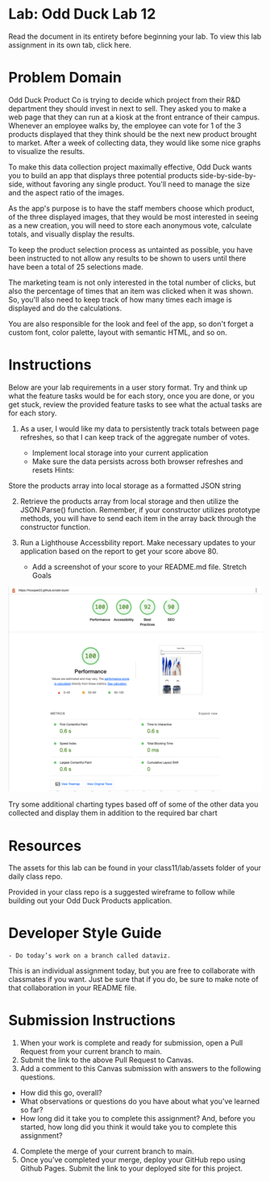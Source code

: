 # Lab: Odd Duck Lab 12

Read the document in its entirety before beginning your lab. To view this lab assignment in its own tab, click here.

# Problem Domain

Odd Duck Product Co is trying to decide which project from their R&D department they should invest in next to sell. They asked you to make a web page that they can run at a kiosk at the front entrance of their campus. Whenever an employee walks by, the employee can vote for 1 of the 3 products displayed that they think should be the next new product brought to market. After a week of collecting data, they would like some nice graphs to visualize the results.

To make this data collection project maximally effective, Odd Duck wants you to build an app that displays three potential products side-by-side-by-side, without favoring any single product. You'll need to manage the size and the aspect ratio of the images.

As the app's purpose is to have the staff members choose which product, of the three displayed images, that they would be most interested in seeing as a new creation, you will need to store each anonymous vote, calculate totals, and visually display the results.

To keep the product selection process as untainted as possible, you have been instructed to not allow any results to be shown to users until there have been a total of 25 selections made.

The marketing team is not only interested in the total number of clicks, but also the percentage of times that an item was clicked when it was shown. So, you'll also need to keep track of how many times each image is displayed and do the calculations.

You are also responsible for the look and feel of the app, so don't forget a custom font, color palette, layout with semantic HTML, and so on.

# Instructions

Below are your lab requirements in a user story format. Try and think up what the feature tasks would be for each story, once you are done, or you get stuck, review the provided feature tasks to see what the actual tasks are for each story.

1. As a user, I would like my data to persistently track totals between page refreshes, so that I can keep track of the aggregate number of votes.

    - Implement local storage into your current application
    - Make sure the data persists across both browser refreshes and resets
Hints:

Store the products array into local storage as a formatted JSON string

2. Retrieve the products array from local storage and then utilize the JSON.Parse() function. Remember, if your constructor utilizes prototype methods, you will have to send each item in the array back through the constructor function.


3. Run a Lighthouse Accessbility report. Make necessary updates to your application based on the report to get your score above 80.

    - Add a screenshot of your score to your README.md file.
Stretch Goals

![Lighthouse Accessbility](./Screenshot%202023-03-21%20at%2010.20.29%20PM.png)

Try some additional charting types based off of some of the other data you collected and display them in addition to the required bar chart
# Resources

The assets for this lab can be found in your class11/lab/assets folder of your daily class repo.

Provided in your class repo is a suggested wireframe to follow while building out your Odd Duck Products application.

# Developer Style Guide

    - Do today’s work on a branch called dataviz.

This is an individual assignment today, but you are free to collaborate with classmates if you want. Just be sure that if you do, be sure to make note of that collaboration in your README file.

# Submission Instructions

1. When your work is complete and ready for submission, open a Pull Request from your current branch to main.
2. Submit the link to the above Pull Request to Canvas.
3. Add a comment to this Canvas submission with answers to the following questions.
- How did this go, overall?
- What observations or questions do you have about what you’ve learned so far?
- How long did it take you to complete this assignment? And, before you started, how long did you think it would take you to complete this assignment?
4. Complete the merge of your current branch to main.
5. Once you’ve completed your merge, deploy your GitHub repo using Github Pages. Submit the link to your deployed site for this project.